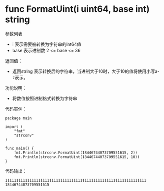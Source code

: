 # func FormatUint(i uint64, base int) string

参数列表

- i     表示需要被转换为字符串的int64值
- base  表示进制数  2 <= base <= 36

返回值：

- 返回string 表示转换后的字符串，当进制大于10时，大于10的值将使用小写a-z表示。

功能说明：

- 将数值按照进制格式转换为字符串

代码实例：

	package main
	
	import (
		"fmt"
		"strconv"
	)
	
    func main() {
        fmt.Println(strconv.FormatUint(18446744073709551615, 2))
        fmt.Println(strconv.FormatUint(18446744073709551615, 10))
    }


代码输出：

    1111111111111111111111111111111111111111111111111111111111111111
    18446744073709551615